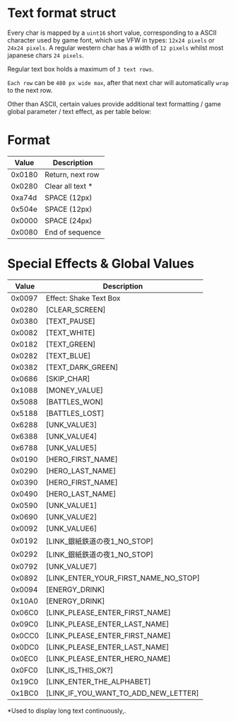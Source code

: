 #  Text format struct

Every char is mapped by a `uint16` short value, corresponding to a ASCII character used by game font, which use VFW in types: `12x24 pixels` or `24x24 pixels`.
A regular western char has a width of `12 pixels` whilst most japanese chars `24 pixels`.

Regular text box holds a maximum of `3 text rows`.

`Each row` can be `480 px wide max`, after that next char will automatically `wrap` to the next row.


Other than ASCII, certain values provide additional text formatting / game global parameter / text effect, as per table below:

# Format

|Value|Description|
|-------|------------|
|0x0180|  Return, next row|
|0x0280|  Clear all text *|
|0xa74d|	SPACE (12px)|
|0x504e|	SPACE (12px)|
|0x0000|  SPACE (24px)|
|0x0080|  End of sequence|

# Special Effects & Global Values

|Value|Description|
|-------|------------|
|0x0097|  Effect: Shake Text Box|
|0x0280|[CLEAR_SCREEN]|
|0x0380|[TEXT_PAUSE]|
|0x0082|[TEXT_WHITE]|
|0x0182|[TEXT_GREEN]|
|0x0282|[TEXT_BLUE]|
|0x0382|[TEXT_DARK_GREEN]|
|0x0686|[SKIP_CHAR]|
|0x1088|[MONEY_VALUE]|
|0x5088|[BATTLES_WON]|
|0x5188|[BATTLES_LOST]|
|0x6288|[UNK_VALUE3]|
|0x6388|[UNK_VALUE4]|
|0x6788|[UNK_VALUE5]|
|0x0190|[HERO_FIRST_NAME]|
|0x0290|[HERO_LAST_NAME]|
|0x0390|[HERO_FIRST_NAME]|
|0x0490|[HERO_LAST_NAME]|
|0x0590|[UNK_VALUE1]|
|0x0690|[UNK_VALUE2]|
|0x0092|[UNK_VALUE6]|
|0x0192|[LINK_銀紙鉄道の夜1_NO_STOP]|
|0x0292|[LINK_銀紙鉄道の夜1_NO_STOP]|
|0x0792|[UNK_VALUE7]|
|0x0892|[LINK_ENTER_YOUR_FIRST_NAME_NO_STOP]|
|0x0094|[ENERGY_DRINK]|
|0x10A0|[ENERGY_DRINK]|
|0x06C0|[LINK_PLEASE_ENTER_FIRST_NAME]|
|0x09C0|[LINK_PLEASE_ENTER_LAST_NAME]|
|0x0CC0|[LINK_PLEASE_ENTER_FIRST_NAME]|
|0x0DC0|[LINK_PLEASE_ENTER_LAST_NAME]|
|0x0EC0|[LINK_PLEASE_ENTER_HERO_NAME]|
|0x0FC0|[LINK_IS_THIS_OK?]|
|0x19C0|[LINK_ENTER_THE_ALPHABET]|
|0x1BC0|[LINK_IF_YOU_WANT_TO_ADD_NEW_LETTER]

*Used to display long text continuously,.







